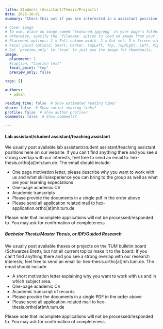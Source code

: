 ```yaml
---
title: Students (Assistant/Thesis/Projects)
date: 2025-10-01
summary: "Check this out if you are interested in a assistant position or thesis with us."

# Cover image
# To use, place an image named `featured.jpg/png` in your page's folder.
# Otherwise, specify the `filename` option to load an image from your `assets/media/` folder.
# Placement options: 1 = Full column width, 2 = Out-set, 3 = Screen-width
# Focal point options: Smart, Center, TopLeft, Top, TopRight, Left, Right, BottomLeft, Bottom, BottomRight
# Set `preview_only` to `true` to just use the image for thumbnails.
image:
  placement: 1
  #caption: "Caption text"
  focal_point: "top"
  preview_only: false

tags: []

authors:
  - admin

reading_time: false  # Show estimated reading time?
share: false  # Show social sharing links?
profile: false  # Show author profile?
comments: false  # Show comments?

---
```


#### Lab assistant/student assistant/teaching assistant
We usually post available lab assistant/student assistant/teaching assistant positions here on our website. 
If you can't find anything there and you see a strong overlap with our interests, feel free to send an email to: 
hex-thesis.ortho[at]mh.tum.de. The email should include:
  - One page motivation letter, please describe why you want to work with us and what skills/experience you can bring to the group as well as what are your learning expectations
  - One-page academic CV
  - Academic transcripts 
  - Please provide the documents in a single pdf in the order above 
  - Please send all application related mail to hex-application.ortho[at]mh.tum.de
        
Please note that incomplete applications will not be processed/responded to. You may ask for confirmation of completeness.
       
##### Bachelor Thesis/Master Thesis, or IDP/Guided Research
We usually post available theses or projects on the TUM bulletin board (Schwarzes Brett), but not all current topics make it to the board. If you can't find anything there and you see a strong overlap with our research interests, feel free to send an email to: 
hex-thesis.ortho[at]mh.tum.de. The email should include:
  - A short motivation letter explaining why you want to work with us and in which subject area.
  - One-page academic CV
  - Academic transcript of records 
  - Please provide the documents in a single PDF in the order above 
  - Please send all application-related mail to hex-thesis.ortho[at]mh.tum.de
        
Please note that incomplete applications will not be processed/responded to. You may ask for confirmation of completeness.

